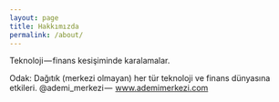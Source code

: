 ```yaml
---
layout: page
title: Hakkımızda
permalink: /about/
---
```


Teknoloji — finans kesişiminde karalamalar. 

Odak: Dağıtık (merkezi olmayan) her tür teknoloji ve finans dünyasına etkileri. @ademi_merkezi —  www.ademimerkezi.com 

